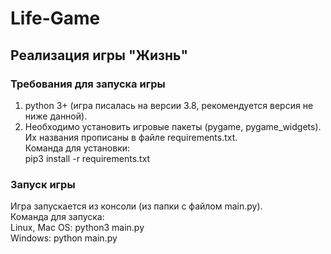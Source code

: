  # Life-Game
## Реализация игры "Жизнь"  
### Требования для запуска игры
1) python 3+ (игра писалась на версии 3.8, рекомендуется версия не ниже данной).
2) Необходимо установить игровые пакеты (pygame, pygame_widgets). Их названия прописаны в файле requirements.txt.    
Команда для установки:  
pip3 install -r requirements.txt

### Запуск игры  
Игра запускается из консоли (из папки с файлом main.py).  
Команда для запуска:  
Linux, Mac OS: python3 main.py  
Windows: python main.py

